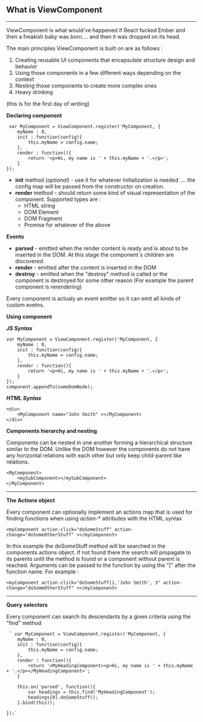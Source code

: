 ## **What is ViewComponent**
----------
ViewComponent  is what would've happened if React fucked Ember and then a freakish baby was born.... and then it was dropped on its head.

The main principles ViewComponent is built on are as follows : 

 1. Creating reusable UI components that encapsulate structure design and behavior
 2. Using those components in a few different ways depending on the context
 3. Nesting those components to create more complex ones
 4. Heavy  drinking

(this is for the first day of writing)

**Declaring component**

  

     var MyComponent = ViewComponent.register('MyComponent, {
        myName : 0,
    	init : function(config){
    	    this.myName = config.name;
    	},
    	render : function(){
    	    return '<p>Hi, my name is ' + this.myName + '.</p>';
    	}
    });

 - **init** method (*optional*) - use it for whatever Initialization is needed .... the config map will be passed from the constructor on creation.
 - **render** method - should return some kind of visual representation of the component. Supported types are : 
	 - HTML string
	 - DOM Element
	 - DOM Fragment
	 - Promise for whatever of the above 

**Events**	 
 - **parsed**  - emitted when the render content is ready and is about to be inserted in the DOM. At this stage the component`s children are discovered.
 - **render**  - emitted after the content is inserted in the DOM
 - **destroy** - emitted when the "destroy" method is called or the component is destroyed for some other reason (For example the parent component is rerendering) 
 
 
Every component is actualy an event emitter so it can emit all kinds of custom evetns.
 


**Using component**

***JS Syntax***


    var MyComponent = ViewComponent.register('MyComponent, {
        myName : 0,
    	init : function(config){
    	    this.myName = config.name;
    	},
    	render : function(){
    	    return '<p>Hi, my name is ' + this.myName + '.</p>';
    	}
    });
    component.appendTo(someDomNode);



***HTML Syntax***

    <div>
    	<MyComponent name="John Smith" ></MyComponent>
    </div>



**Components hierarchy and nesting**

Components can be nested in one another forming a hierarchical structure similar to the DOM. Unlike the DOM however the components do not have any horizontal relations with each other but only keep child-parent like relations.

    <MyComponent>
    	<mySubComponent></mySubComponent>
    </MyComponent>

----------


**The Actions object**

Every component can optionally implement an actions map that is used for finding functions when using *action-** attributes with the HTML syntax

    <myComponent action-click="doSomeStuff" action-change="doSomeOtherStuff" ></myComponent>
In this example the doSomeStuff method will be searched in the components actions object. If not found there the search will propagate to its parents until the method is found or a component without parent is reached. Arguments can be passed to the function by using the "|" after the function name. For example :

    <myComponent action-click="doSomeStuff|1,'John Smith', 3" action-change="doSomeOtherStuff" ></myComponent>

----------
**Query selectors**

Every component can search its descendants by a given criteria using the "find" method 

     ` var MyComponent = ViewComponent.register('MyComponent, {
        myName : 0,
    	init : function(config){
    	    this.myName = config.name;
    	},
    	render : function(){
    	    return '<MyHeadingComponent><p>Hi, my name is ' + this.myName + '.</p></MyHeadingComponent>';
    	}
        
        this.on('parsed', function(){
            var headings = this.find('MyHeadingComponent');
            headings[0].doSomeStuff();
        }.bind(this));

    });`
